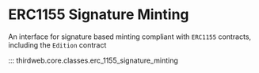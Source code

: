 # ERC1155 Signature Minting

An interface for signature based minting compliant with `ERC1155` contracts, including the `Edition` contract


::: thirdweb.core.classes.erc_1155_signature_minting